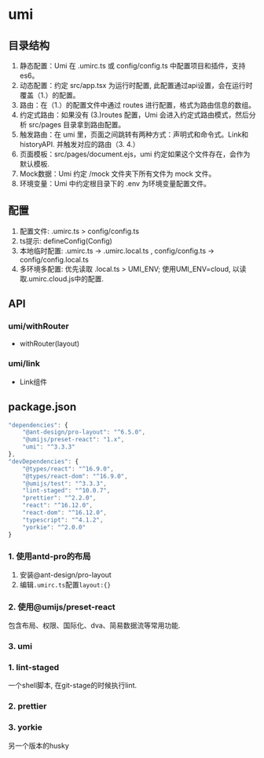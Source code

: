 # umi

## 目录结构
1. 静态配置：Umi 在 .umirc.ts 或 config/config.ts 中配置项目和插件，支持 es6。
2. 动态配置：约定 src/app.tsx 为运行时配置, 此配置通过api设置，会在运行时覆盖（1.）的配置。
3. 路由：在（1.）的配置文件中通过 routes 进行配置，格式为路由信息的数组。
4. 约定式路由：如果没有 (3.)routes 配置，Umi 会进入约定式路由模式，然后分析 src/pages 目录拿到路由配置。
5. 触发路由：在 umi 里，页面之间跳转有两种方式：声明式和命令式。Link和historyAPI. 并触发对应的路由（3. 4.）
6. 页面模板：src/pages/document.ejs，umi 约定如果这个文件存在，会作为默认模板.
7. Mock数据：Umi 约定 /mock 文件夹下所有文件为 mock 文件。
8. 环境变量：Umi 中约定根目录下的 .env 为环境变量配置文件。

## 配置

1. 配置文件: .umirc.ts > config/config.ts
2. ts提示: defineConfig(Config)
3. 本地临时配置: .umirc.ts -> .umirc.local.ts ,  config/config.ts -> config/config.local.ts
4. 多环境多配置:  优先读取 .local.ts > UMI_ENV; 使用UMI_ENV=cloud, 以读取.umirc.cloud.js中的配置.

## API

### umi/withRouter

- withRouter(layout)

### umi/link

- Link组件

## package.json

```js
"dependencies": {
    "@ant-design/pro-layout": "^6.5.0",
    "@umijs/preset-react": "1.x",
    "umi": "^3.3.3"
},
"devDependencies": {
    "@types/react": "^16.9.0",
    "@types/react-dom": "^16.9.0",
    "@umijs/test": "^3.3.3",
    "lint-staged": "^10.0.7",
    "prettier": "^2.2.0",
    "react": "^16.12.0",
    "react-dom": "^16.12.0",
    "typescript": "^4.1.2",
    "yorkie": "^2.0.0"
}
```

### 1. 使用antd-pro的布局

1. 安装@ant-design/pro-layout
2. 编辑`.umirc.ts`配置`layout:{}`

### 2. 使用@umijs/preset-react

包含布局、权限、国际化、dva、简易数据流等常用功能.

### 3. umi



### 1. lint-staged

一个shell脚本, 在git-stage的时候执行lint.

### 2. prettier

### 3. yorkie

另一个版本的husky

